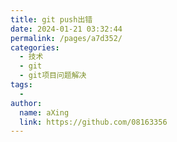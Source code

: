 ```yaml
---
title: git push出错
date: 2024-01-21 03:32:44
permalink: /pages/a7d352/
categories:
  - 技术
  - git
  - git项目问题解决
tags:
  - 
author: 
  name: aXing
  link: https://github.com/08163356
---
```

<!-- more -->
